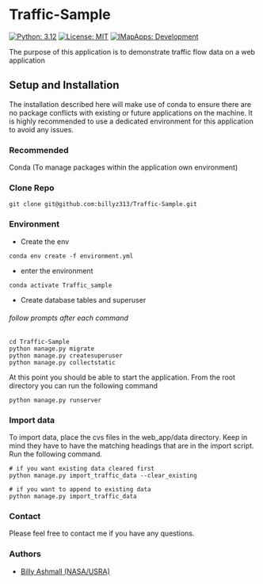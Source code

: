 # Traffic-Sample

[![Python: 3.12](https://img.shields.io/badge/python-3.12-blue.svg)](https://www.python.org/)
[![License: MIT](https://img.shields.io/badge/License-MIT-yellow.svg)](https://opensource.org/licenses/MIT)
[![IMapApps: Development](https://img.shields.io/badge/IMapApps-Development-green)](https://imapapps.com)

The purpose of this application is to demonstrate traffic flow data on a web application

## Setup and Installation
The installation described here will make use of conda to ensure there are no package conflicts with
existing or future applications on the machine.  It is highly recommended to use a dedicated environment
for this application to avoid any issues.

### Recommended
Conda (To manage packages within the application own environment)

### Clone Repo
```commandline
git clone git@github.com:billyz313/Traffic-Sample.git
```

### Environment
- Create the env

```commandline
conda env create -f environment.yml
```

- enter the environment

```shell
conda activate Traffic_sample
```

- Create database tables and superuser
###### follow prompts after each command
```shell
cd Traffic-Sample
python manage.py migrate
python manage.py createsuperuser
python manage.py collectstatic
```

At this point you should be able to start the application.  From the root directory you can run the following command

```shell
python manage.py runserver
```

### Import data
To import data, place the cvs files in the web_app/data directory.  Keep in mind they have to have the matching
headings that are in the import script.  Run the following command.

```shell
# if you want existing data cleared first
python manage.py import_traffic_data --clear_existing

# if you want to append to existing data
python manage.py import_traffic_data
```


### Contact

Please feel free to contact me if you have any questions.

### Authors

- [Billy Ashmall (NASA/USRA)](https://github.com/billyz313)
